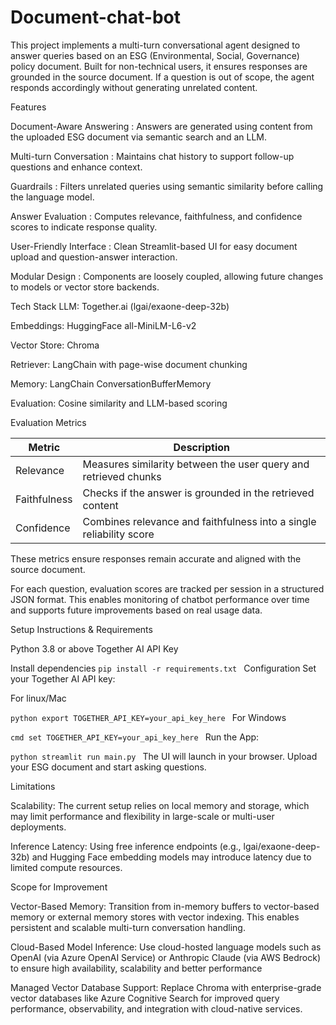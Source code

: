 # Document-chat-bot

This project implements a multi-turn conversational agent designed to answer queries based on an ESG (Environmental, Social, Governance) policy document. Built for non-technical users, it ensures responses are grounded in the source document. If a question is out of scope, the agent responds accordingly without generating unrelated content.

Features

Document-Aware Answering : Answers are generated using content from the uploaded ESG document via semantic search and an LLM.

Multi-turn Conversation : Maintains chat history to support follow-up questions and enhance context.

Guardrails : Filters unrelated queries using semantic similarity before calling the language model.

Answer Evaluation : Computes relevance, faithfulness, and confidence scores to indicate response quality.

User-Friendly Interface : Clean Streamlit-based UI for easy document upload and question-answer interaction.

Modular Design : Components are loosely coupled, allowing future changes to models or vector store backends.

Tech Stack LLM: Together.ai (lgai/exaone-deep-32b)

Embeddings: HuggingFace all-MiniLM-L6-v2

Vector Store: Chroma

Retriever: LangChain with page-wise document chunking

Memory: LangChain ConversationBufferMemory

Evaluation: Cosine similarity and LLM-based scoring

Evaluation Metrics

| **Metric**     | **Description**                                                                 |
|----------------|---------------------------------------------------------------------------------|
| Relevance      | Measures similarity between the user query and retrieved chunks                |
| Faithfulness   | Checks if the answer is grounded in the retrieved content                      |
| Confidence     | Combines relevance and faithfulness into a single reliability score            |

These metrics ensure responses remain accurate and aligned with the source document.


For each question, evaluation scores are tracked per session in a structured JSON format. This enables monitoring of chatbot performance over time and supports future improvements based on real usage data.

Setup Instructions & Requirements

Python 3.8 or above Together AI API Key

Install dependencies
 ```pip install -r requirements.txt ``` 
Configuration Set your Together AI API key:

For linux/Mac

 ```python export TOGETHER_API_KEY=your_api_key_here ``` 
For Windows

 ```cmd set TOGETHER_API_KEY=your_api_key_here ``` 
Run the App:

 ```python streamlit run main.py ``` 
The UI will launch in your browser. Upload your ESG document and start asking questions.

Limitations

Scalability: The current setup relies on local memory and storage, which may limit performance and flexibility in large-scale or multi-user deployments.

Inference Latency: Using free inference endpoints (e.g., lgai/exaone-deep-32b) and Hugging Face embedding models may introduce latency due to limited compute resources.

Scope for Improvement

Vector-Based Memory: Transition from in-memory buffers to vector-based memory or external memory stores with vector indexing. This enables persistent and scalable multi-turn conversation handling.

Cloud-Based Model Inference: Use cloud-hosted language models such as OpenAI (via Azure OpenAI Service) or Anthropic Claude (via AWS Bedrock) to ensure high availability, scalability and better performance

Managed Vector Database Support: Replace Chroma with enterprise-grade vector databases like Azure Cognitive Search for improved query performance, observability, and integration with cloud-native services.

